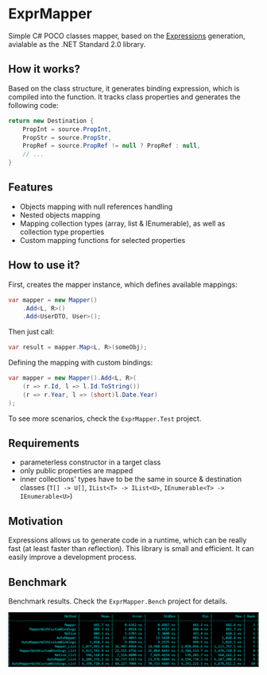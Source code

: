 # ExprMapper

Simple C# POCO classes mapper, based on the [Expressions](https://docs.microsoft.com/en-gb/dotnet/api/system.linq.expressions.expression-1?view=netcore-3.0) generation, avialable as the .NET Standard 2.0 library.

## How it works?

Based on the class structure, it generates binding expression, which is compiled into the function. It tracks class properties and generates the following code:

```csharp
return new Destination {
	PropInt = source.PropInt,
	PropStr = source.PropStr,
	PropRef = source.PropRef != null ? PropRef : null,
	// ...
}
```

## Features

- Objects mapping with null references handling
- Nested objects mapping
- Mapping collection types (array, list & IEnumerable), as well as collection type properties
- Custom mapping functions for selected properties

## How to use it?

First, creates the mapper instance, which defines available mappings:

```csharp
var mapper = new Mapper()
    .Add<L, R>()
	.Add<UserDTO, User>();
```

Then just call:

```csharp
var result = mapper.Map<L, R>(someObj);
```

Defining the mapping with custom bindings:

```csharp
var mapper = new Mapper().Add<L, R>(
	(r => r.Id, l => l.Id.ToString())
	(r => r.Year, l => (short)l.Date.Year)
);
```

To see more scenarios, check the `ExprMapper.Test` project.

## Requirements

- parameterless constructor in a target class
- only public properties are mapped
- inner collections' types have to be the same in source & destination classes (`T[] -> U[]`, `IList<T> -> IList<U>`, `IEnumerable<T> -> IEnumerable<U>`)

## Motivation

Expressions allows us to generate code in a runtime, which can be really fast (at least faster than reflection). This library is small and efficient. It can easily improve a development process.

## Benchmark

Benchmark results. Check the `ExprMapper.Bench` project for details.

![benchmark results](ExprMapper.Bench/results.png)
